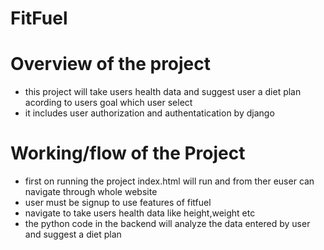 # FitFuel
# Overview of the project 
  - this project will take users health data and suggest user a diet plan acording to users goal which user select
  - it includes user authorization and authentatication by django
# Working/flow of the Project
  - first on running the project index.html will run and from ther euser can navigate through whole website
  - user must be signup to use features of fitfuel
  - navigate to take users health data like height,weight etc
  - the python code in the backend will analyze the data entered by user and suggest a diet plan
